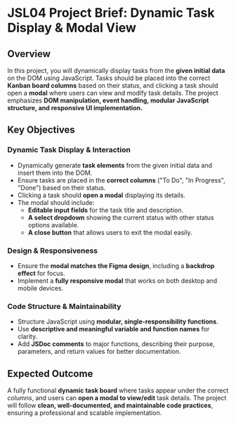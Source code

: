 # JSL04 Project Brief: Dynamic Task Display & Modal View

## Overview

In this project, you will dynamically display tasks from the **given initial data** on the DOM using JavaScript. Tasks should be placed into the correct **Kanban board columns** based on their status, and clicking a task should open a **modal** where users can view and modify task details. The project emphasizes **DOM manipulation, event handling, modular JavaScript structure, and responsive UI implementation.**

## Key Objectives

### Dynamic Task Display & Interaction

- Dynamically generate **task elements** from the given initial data and insert them into the DOM.
- Ensure tasks are placed in the **correct columns** ("To Do", "In Progress", "Done") based on their status.
- Clicking a task should **open a modal** displaying its details.
- The modal should include:
  - **Editable input fields** for the task title and description.
  - **A select dropdown** showing the current status with other status options available.
  - **A close button** that allows users to exit the modal easily.

### Design & Responsiveness

- Ensure the **modal matches the Figma design**, including a **backdrop effect** for focus.
- Implement a **fully responsive modal** that works on both desktop and mobile devices.

### Code Structure & Maintainability

- Structure JavaScript using **modular, single-responsibility functions**.
- Use **descriptive and meaningful variable and function names** for clarity.
- Add **JSDoc comments** to major functions, describing their purpose, parameters, and return values for better documentation.

## Expected Outcome

A fully functional **dynamic task board** where tasks appear under the correct columns, and users can **open a modal to view/edit** task details. The project will follow **clean, well-documented, and maintainable code practices**, ensuring a professional and scalable implementation.
